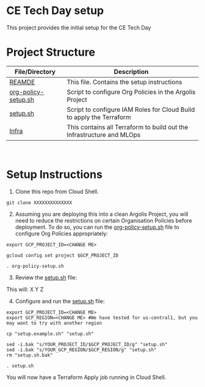 # CE Tech Day setup

This project provides the initial setup for the CE Tech Day

# Project Structure 

| File/Directory                      | Description |
|-----------------------------|-------------|
| [REAMDE](README.md) | This file. Contains the setup instructions |
| [org-policy-setup.sh](org-policy-setup.sh) | Script to configure Org Policies in the Argolis Project |
| [setup.sh](setup.sh) | Script to configure IAM Roles for Cloud Build to apply the Terraform |
| [Infra](./infra) | This contains all Terraform to build out the Infrastructure and MLOps |

<br>

# Setup Instructions

1. Clone this repo from Cloud Shell.

```
git clone XXXXXXXXXXXXXX
```

2. Assuming you are deploying this into a clean Argolis Project, you will need to reduce the restrictions on certain Organisation Policies before deployment. To do so, you can run the [org-policy-setup.sh](org-policy-setup.sh) file to configure Org Policies appropriately:
```
export GCP_PROJECT_ID=<CHANGE ME>
```
```
gcloud config set project $GCP_PROJECT_ID
```
```
. org-policy-setup.sh
```

3. Review the [setup.sh](setup.sh) file:

This will:
X
Y
Z

4. Configure and run the [setup.sh](setup.sh) file:
```
export GCP_PROJECT_ID=<CHANGE ME>
export GCP_REGION=<CHANGE ME> #We have tested for us-central1, but you may want to try with another region
```

```
cp "setup.example.sh" "setup.sh"

sed -i.bak "s/YOUR_PROJECT_ID/$GCP_PROJECT_ID/g" "setup.sh"
sed -i.bak "s/YOUR_GCP_REGION/$GCP_REGION/g" "setup.sh"
rm "setup.sh.bak"
```

```
. setup.sh
```

You will now have a Terraform Apply job running in Cloud Shell. 